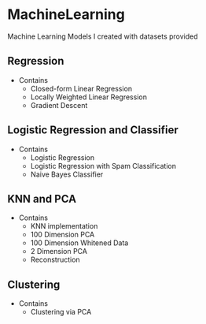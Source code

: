 # MachineLearning
Machine Learning Models I created with datasets provided

## Regression
- Contains
  - Closed-form Linear Regression
  - Locally Weighted Linear Regression
  - Gradient Descent

## Logistic Regression and Classifier
- Contains
  - Logistic Regression
  - Logistic Regression with Spam Classification
  - Naive Bayes Classifier

## KNN and PCA
- Contains
  - KNN implementation
  - 100 Dimension PCA
  - 100 Dimension Whitened Data
  - 2 Dimension PCA
  - Reconstruction

## Clustering
- Contains
  - Clustering via PCA
